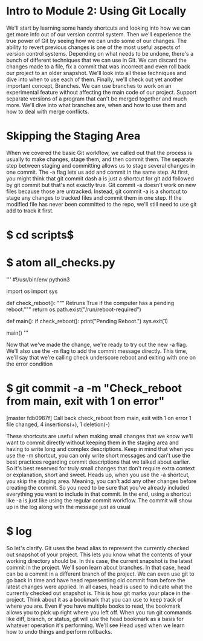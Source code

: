 # Intro to Module 2: Using Git Locally

We'll start by learning some handy shortcuts and looking into how we can get more info out of our version control system. Then we'll experience the true power of Git by seeing how
we can undo some of our changes. The ability to revert previous changes is one of the most useful aspects of version control systems. Depending on what needs to be undone, there's 
a bunch of different techniques that we can use in Git. We can discard the changes made to a file, fix a commit that was incorrect and even roll back our project to an older 
snapshot. We'll look into all these techniques and dive into when to use each of them. Finally, we'll check out yet another important concept, Branches. We can use branches to 
work on an experimental feature without affecting the main code of our project. Support separate versions of a program that can't be merged together and much more. We'll dive 
into what branches are, when and how to use them and how to deal with merge conflicts.

# Skipping the Staging Area
When we covered the basic Git workflow, we called out that the process is usually to make changes, stage them, and then commit them. The separate step between staging and 
committing allows us to stage several changes in one commit.
The -a flag lets us add and commit in the same step.  At first, you might think that git commit dash a is just a shortcut for git add followed by git commit but that's not exactly true. Git commit -a doesn't work on new files because those are untracked. Instead, git commit -a is a shortcut to stage any changes to tracked files and commit them in one step. If the modified file has never been committed to the repo, we'll still need to use git add to track it first.

# $ cd scripts$

# $ atom all_checks.py

'''
#!/usr/bin/env python3

import os
import sys

def check_reboot():
     """ Retruns True if the computer has a pending reboot."""
     return os.path.exist("/run/reboot-required")
     
def main():
    if check_reboot():
    print("Pending Reboot.")
    sys.exit(1)

main()
'''

Now that we've made the change, we're ready to try out the new -a flag. We'll also use the -m flag to add the commit message directly. This time, we'll say that we're calling check underscore reboot and exiting with one on the error condition


# $ git commit -a -m "Check_reboot from main, exit with 1 on error"
[master fdb0987f] Call back check_reboot from main, exit with 1 on error
1 file changed, 4 insertions(+), 1 deletion(-)

These shortcuts are useful when making small changes that we know we'll want to commit directly without keeping them in the staging area and having to write long and complex descriptions. Keep in mind that when you use the -m shortcut, you can only write short messages and can't use the best practices regarding commit descriptions that we talked about earlier. So it's best reserved for truly small changes that don't require extra context or explanation, short and sweet. Heads up, when you use the -a shortcut, you skip the staging area. Meaning, you can't add any other changes before creating the commit. So you need to be sure that you've already included everything you want to include in that commit. In the end, using a shortcut like -a is just like using the regular commit workflow. The commit will show up in the log along with the message just as usual

# $ log

So let's clarify. Git uses the head alias to represent the currently checked out snapshot of your project. This lets you know what the contents of your working directory should be. In this case, the current snapshot is the latest commit in the project. We'll soon learn about branches. In that case, head can be a commit in a different branch of the project. We can even use git to go back in time and have head representing old commit from before the latest changes were applied. In all cases, head is used to indicate what the currently checked out snapshot is. This is how git marks your place in the project. Think about it as a bookmark that you can use to keep track of where you are. Even if you have multiple books to read, the bookmark allows you to pick up right where you left off. When you run git commands like diff, branch, or status, git will use the head bookmark as a basis for whatever operation it's performing. We'll see Head used when we learn how to undo things and perform rollbacks.
